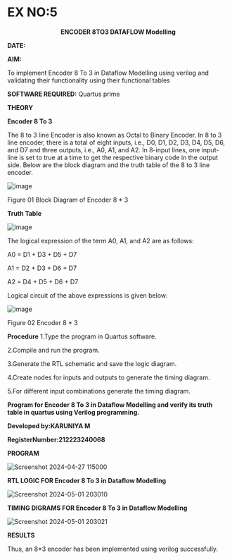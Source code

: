 # EX NO:5
<P align='center'> <b>ENCODER 8TO3 DATAFLOW Modelling</b>

**DATE:**

**AIM:**

To implement  Encoder 8 To 3 in Dataflow Modelling using verilog and validating their functionality using their functional tables

**SOFTWARE REQUIRED:** Quartus prime

**THEORY**

**Encoder 8 To 3**

The 8 to 3 line Encoder is also known as Octal to Binary Encoder. In 8 to 3 line encoder, there is a total of eight inputs, i.e., D0, D1, D2, D3, D4, D5, D6, and D7 and three outputs, i.e., A0, A1, and A2. In 8-input lines, one input-line is set to true at a time to get the respective binary code in the output side. Below are the block diagram and the truth table of the 8 to 3 line encoder.

![image](https://github.com/naavaneetha/ENCODER8TO3DATAFLOW/assets/154305477/0bc242c1-eb9e-4c47-afe5-30428470efc3)

Figure 01  Block Diagram of Encoder 8 * 3

**Truth Table**

![image](https://github.com/naavaneetha/ENCODER8TO3DATAFLOW/assets/154305477/35496b14-ae6e-4cd1-9abd-d6736b576575)

The logical expression of the term A0, A1, and A2 are as follows:

A0 = D1 + D3 + D5 + D7

A1 = D2 + D3 + D6 + D7

A2 = D4 + D5 + D6 + D7

Logical circuit of the above expressions is given below:

![image](https://github.com/naavaneetha/ENCODER8TO3DATAFLOW/assets/154305477/95acaee6-c873-4c75-89eb-ef09fb158053)

Figure 02  Encoder 8 * 3

**Procedure**
1.Type the program in Quartus software.

2.Compile and run the program.

3.Generate the RTL schematic and save the logic diagram.

4.Create nodes for inputs and outputs to generate the timing diagram.

5.For different input combinations generate the timing diagram.

**Program for Encoder 8 To 3 in Dataflow Modelling and verify its truth table in quartus using Verilog programming.** 

**Developed by:KARUNIYA M**

**RegisterNumber:212223240068**

**PROGRAM**

![Screenshot 2024-04-27 115000](https://github.com/karuniya2005/ENCODER8TO3DATAFLOW/assets/161425769/6b4ab7a6-cffa-46c0-9de1-2e0f350ab874)



**RTL LOGIC FOR Encoder 8 To 3 in Dataflow Modelling**

![Screenshot 2024-05-01 203010](https://github.com/karuniya2005/ENCODER8TO3DATAFLOW/assets/161425769/f3f7fdcf-0d03-4d6e-8743-a0edc59848c2)


**TIMING DIGRAMS FOR Encoder 8 To 3 in Dataflow Modelling**

![Screenshot 2024-05-01 203021](https://github.com/karuniya2005/ENCODER8TO3DATAFLOW/assets/161425769/75c5df0e-6de4-4aa9-a078-817b6b73ed89)


**RESULTS**

Thus, an 8*3 encoder has been implemented using verilog successfully.




